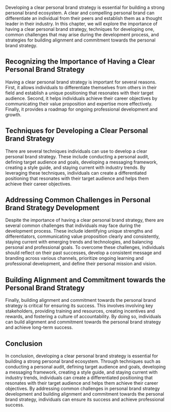 
Developing a clear personal brand strategy is essential for building a strong personal brand ecosystem. A clear and compelling personal brand can differentiate an individual from their peers and establish them as a thought leader in their industry. In this chapter, we will explore the importance of having a clear personal brand strategy, techniques for developing one, common challenges that may arise during the development process, and strategies for building alignment and commitment towards the personal brand strategy.

Recognizing the Importance of Having a Clear Personal Brand Strategy
--------------------------------------------------------------------

Having a clear personal brand strategy is important for several reasons. First, it allows individuals to differentiate themselves from others in their field and establish a unique positioning that resonates with their target audience. Second, it helps individuals achieve their career objectives by communicating their value proposition and expertise more effectively. Finally, it provides a roadmap for ongoing professional development and growth.

Techniques for Developing a Clear Personal Brand Strategy
---------------------------------------------------------

There are several techniques individuals can use to develop a clear personal brand strategy. These include conducting a personal audit, defining target audience and goals, developing a messaging framework, creating a style guide, and staying current with industry trends. By leveraging these techniques, individuals can create a differentiated positioning that resonates with their target audience and helps them achieve their career objectives.

Addressing Common Challenges in Personal Brand Strategy Development
-------------------------------------------------------------------

Despite the importance of having a clear personal brand strategy, there are several common challenges that individuals may face during the development process. These include identifying unique strengths and differentiators, communicating value proposition clearly and consistently, staying current with emerging trends and technologies, and balancing personal and professional goals. To overcome these challenges, individuals should reflect on their past successes, develop a consistent message and branding across various channels, prioritize ongoing learning and professional development, and define their personal mission and vision.

Building Alignment and Commitment towards the Personal Brand Strategy
---------------------------------------------------------------------

Finally, building alignment and commitment towards the personal brand strategy is critical for ensuring its success. This involves involving key stakeholders, providing training and resources, creating incentives and rewards, and fostering a culture of accountability. By doing so, individuals can build alignment and commitment towards the personal brand strategy and achieve long-term success.

Conclusion
----------

In conclusion, developing a clear personal brand strategy is essential for building a strong personal brand ecosystem. Through techniques such as conducting a personal audit, defining target audience and goals, developing a messaging framework, creating a style guide, and staying current with industry trends, individuals can create a differentiated positioning that resonates with their target audience and helps them achieve their career objectives. By addressing common challenges in personal brand strategy development and building alignment and commitment towards the personal brand strategy, individuals can ensure its success and achieve professional success.
